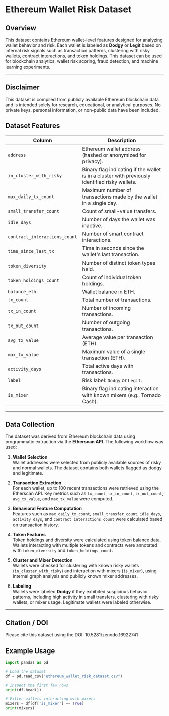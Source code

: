 # Ethereum Wallet Risk Dataset


## Overview
This dataset contains Ethereum wallet-level features designed for analyzing wallet behavior and risk. Each wallet is labeled as **Dodgy** or **Legit** based on internal risk signals such as transaction patterns, clustering with risky wallets, contract interactions, and token holdings. This dataset can be used for blockchain analytics, wallet risk scoring, fraud detection, and machine learning experiments.

---

## Disclaimer

This dataset is compiled from publicly available Ethereum blockchain data and is intended solely for research, educational, or analytical purposes. No private keys, personal information, or non-public data have been included.

## Dataset Features

| Column | Description |
|--------|-------------|
| `address` | Ethereum wallet address (hashed or anonymized for privacy). |
| `in_cluster_with_risky` | Binary flag indicating if the wallet is in a cluster with previously identified risky wallets. |
| `max_daily_tx_count` | Maximum number of transactions made by the wallet in a single day. |
| `small_transfer_count` | Count of small-value transfers. |
| `idle_days` | Number of days the wallet was inactive. |
| `contract_interactions_count` | Number of smart contract interactions. |
| `time_since_last_tx` | Time in seconds since the wallet's last transaction. |
| `token_diversity` | Number of distinct token types held. |
| `token_holdings_count` | Count of individual token holdings. |
| `balance_eth` | Wallet balance in ETH. |
| `tx_count` | Total number of transactions. |
| `tx_in_count` | Number of incoming transactions. |
| `tx_out_count` | Number of outgoing transactions. |
| `avg_tx_value` | Average value per transaction (ETH). |
| `max_tx_value` | Maximum value of a single transaction (ETH). |
| `activity_days` | Total active days with transactions. |
| `label` | Risk label: `Dodgy` or `Legit`. |
| `is_mixer` | Binary flag indicating interaction with known mixers (e.g., Tornado Cash). |

---

## Data Collection

The dataset was derived from Ethereum blockchain data using programmatic extraction via the **Etherscan API**. The following workflow was used:

1. **Wallet Selection**  
   Wallet addresses were selected from publicly available sources of risky and normal wallets. The dataset contains both wallets flagged as dodgy and legitimate.

2. **Transaction Extraction**  
   For each wallet, up to 100 recent transactions were retrieved using the Etherscan API. Key metrics such as `tx_count`, `tx_in_count`, `tx_out_count`, `avg_tx_value`, and `max_tx_value` were computed.

3. **Behavioral Feature Computation**  
   Features such as `max_daily_tx_count`, `small_transfer_count`, `idle_days`, `activity_days`, and `contract_interactions_count` were calculated based on transaction history.  

4. **Token Features**  
   Token holdings and diversity were calculated using token balance data. Wallets interacting with multiple tokens and contracts were annotated with `token_diversity` and `token_holdings_count`.

5. **Cluster and Mixer Detection**  
   Wallets were checked for clustering with known risky wallets (`in_cluster_with_risky`) and interaction with mixers (`is_mixer`), using internal graph analysis and publicly known mixer addresses.

6. **Labeling**  
   Wallets were labeled **Dodgy** if they exhibited suspicious behavior patterns, including high activity in small transfers, clustering with risky wallets, or mixer usage. Legitimate wallets were labeled otherwise.

---

## Citation / DOI

Please cite this dataset using the DOI: 10.5281/zenodo.16922741

## Example Usage

```python
import pandas as pd

# Load the dataset
df = pd.read_csv("ethereum_wallet_risk_dataset.csv")

# Inspect the first few rows
print(df.head())

# Filter wallets interacting with mixers
mixers = df[df['is_mixer'] == True]
print(mixers)

